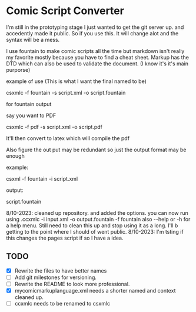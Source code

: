 # Comic Script Converter
I'm still in the prototyping stage I just wanted to get the git server up. and accedently made it public. So if you use this. It will change alot and the syntax will be a mess.

I use fountain to make comic scripts all the time but markdown isn't really my favorite mostly because you have to find a cheat sheet. Markup has the DTD which can also be used to validate the document. (I know it's it's main purporse)

example of use (This is what I want the final named to be)

csxmlc -f fountain -s script.xml -o script.fountain

for fountain output

say you want to PDF

csxmlc -f pdf -s script.xml -o script.pdf

It'll then convert to latex which will compile the pdf

Also figure the out put may be redundant so just the output format may be enough

example:

csxml -f fountain -i script.xml

output:

script.fountain

8/10-2023:
cleaned up repository. and added the options.
you can now run using .ccxmlc -i input.xml -o output.fountain -f fountain
also --help or -h for a help menu.
Still need to clean this up and stop using it as a long. I'll b getting to the point where I should of went public.
8/10-2023:
I'm tsting if this changes the pages script if so I have a idea.
## TODO

 - [x] Rewrite the files to have better names
 - [ ] Add git milestones for versioning.
 - [ ] Rewrite the README  to look more professional.
 - [x] mycomicmarkuplanguage.xml needs a shorter named and context cleaned up.
 - [ ] ccxmlc needs to be renamed to csxmlc